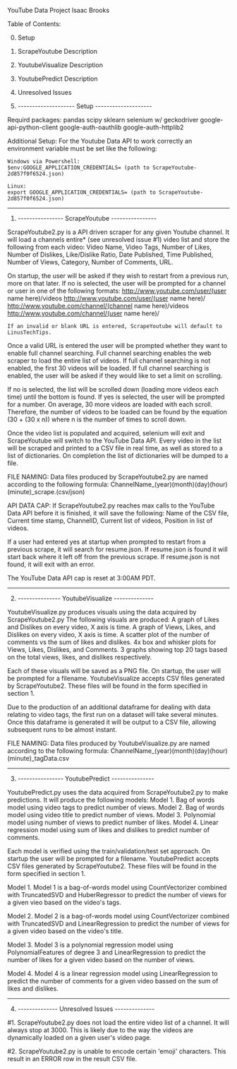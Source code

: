 YouTube Data Project
Isaac Brooks

Table of Contents:

0. Setup
1. ScrapeYoutube Description
2. YoutubeVisualize Description
3. YoutubePredict Description
4. Unresolved Issues





0. -------------------- Setup --------------------

Requird packages:
    pandas
    scipy
    sklearn
    selenium w/ geckodriver
    google-api-python-client
    google-auth-oauthlib
    google-auth-httplib2

Additional Setup:
For the Youtube Data API to work correctly an environment variable must be set like the following:

    Windows via Powershell:
    $env:GOOGLE_APPLICATION_CREDENTIALS= (path to ScrapeYoutube-2d857f0f6524.json)

    Linux:
    export GOOGLE_APPLICATION_CREDENTIALS= (path to ScrapeYoutube-2d857f0f6524.json)

--------------------------------------------------



1. ---------------- ScrapeYoutube ----------------

ScrapeYoutube2.py is a API driven scraper for any given Youtube channel.
It will load a channels entire* (see unresolved issue #1) video list and store the following from each video:
    Video Name,
    Video Tags,
    Number of Likes,
    Number of Dislikes,
    Like/Dislike Ratio,
    Date Published,
    Time Published,
    Number of Views,
    Category,
    Number of Comments,
    URL.

On startup, the user will be asked if they wish to restart from a previous run, more on that later.
If no is selected, the user will be prompted for a channel or user in one of the following formats:
    http://www.youtube.com/user/(user name here)/videos
    http://www.youtube.com/user/(user name here)/
    http://www.youtube.com/channel/(channel name here)/videos
    http://www.youtube.com/channel/(user name here)/

    If an invalid or blank URL is entered, ScrapeYoutube will default to LinusTechTips.

Once a valid URL is entered the user will be prompted whether they want to enable full channel searching.
Full channel searching enables the web scraper to load the entire list of videos.
If full channel searching is not enabled, the first 30 videos will be loaded.
If full channel searching is enabled, the user will be asked if they would like to set a limit on scrolling.

If no is selected, the list will be scrolled down (loading more videos each time) until the bottom is found.
If yes is selected, the user will be prompted for a number. On average, 30 more videos are loaded with each scroll.
Therefore, the number of videos to be loaded can be found by the equation (30 + (30 x n)) where n is the number of times to scroll down.

Once the video list is populated and acquired, selenium will exit and ScrapeYoutube will switch to the YouTube Data API.
Every video in the list will be scraped and printed to a CSV file in real time, as well as stored to a list of dictionaries.
On completion the list of dictionaries will be dumped to a file.

FILE NAMING:
Data files produced by ScrapeYoutube2.py are named according to the following formula:
ChannelName_(year)(month)(day)(hour)(minute)_scrape.(csv/json)

API DATA CAP:
If ScrapeYoutube2.py reaches max calls to the YouTube Data API before it is finished, it will save the following:
    Name of the CSV file,
    Current time stamp,
    ChannelID,
    Current list of videos,
    Position in list of videos.

If a user had entered yes at startup when prompted to restart from a previous scrape, it will search for resume.json.
If resume.json is found it will start back where it left off from the previous scrape.
If resume.json is not found, it will exit with an error.

The YouTube Data API cap is reset at 3:00AM PDT.

--------------------------------------------------



2. --------------- YoutubeVisualize --------------

YoutubeVisualize.py produces visuals using the data acquired by ScrapeYoutube2.py
The following visuals are produced:
    A graph of Likes and Dislikes on every video, X axis is time.
    A graph of Views, Likes, and Dislikes on every video, X axis is time.
    A scatter plot of the number of comments vs the sum of likes and dislikes.
    4x box and whisker plots for Views, Likes, Dislikes, and Comments.
    3 graphs showing top 20 tags based on the total views, likes, and dislikes respectively.

Each of these visuals will be saved as a PNG file.
On startup, the user will be prompted for a filename. YoutubeVisualize accepts CSV files generated by ScrapeYoutube2.
These files will be found in the form specified in section 1.

Due to the production of an additional dataframe for dealing with data relating to video tags, the first run on a
dataset will take several minutes. Once this dataframe is generated it will be output to a CSV file, allowing subsequent
runs to be almost instant.

FILE NAMING:
Data files produced by YoutubeVisualize.py are named according to the following formula:
ChannelName_(year)(month)(day)(hour)(minute)_tagData.csv

--------------------------------------------------



3. ---------------- YoutubePredict ---------------

YoutubePredict.py uses the data acquired from ScrapeYoutube2.py to make predictions.
It will produce the following models:
    Model 1. Bag of words model using video tags to predict number of views.
    Model 2. Bag of words model using video title to predict number of views.
    Model 3. Polynomial model using number of views to predict number of likes.
    Model 4. Linear regression model using sum of likes and dislikes to predict number of comments.

Each model is verified using the train/validation/test set approach.
On startup the user will be prompted for a filename. YoutubePredict accepts CSV files generated by ScrapeYoutube2.
These files will be found in the form specified in section 1.

Model 1.
    Model 1 is a bag-of-words model using CountVectorizer combined with TruncatedSVD and HuberRegressor to
    predict the number of views for a given vieo based on the video's tags.

Model 2.
    Model 2 is a bag-of-words model using CountVectorizer combined with TruncatedSVD and LinearRegression to 
    predict the number of views for a given video based on the video's title.

Model 3.
    Model 3 is a polynomial regression model using PolynomialFeatures of degree 3 and LinearRegression to predict
    the number of likes for a given video based on the number of views.

Model 4.
    Model 4 is a linear regression model using LinearRegression to predict the number of comments for a given
    video bassed on the sum of likes and dislikes.

--------------------------------------------------



4. -------------- Unresolved Issues --------------

#1. ScrapeYoutube2.py does not load the entire video list of a channel. It will always stop at 3000.
    This is likely due to the way the videos are dynamically loaded on a given user's video page.

#2. ScrapeYoutube2.py is unable to encode certain 'emoji' characters. This result in an ERROR row in
    the result CSV file.


